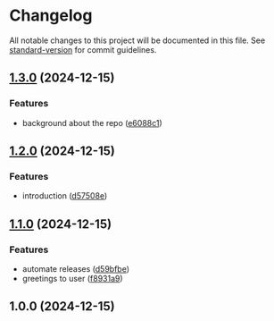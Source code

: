 # Changelog

All notable changes to this project will be documented in this file. See [standard-version](https://github.com/conventional-changelog/standard-version) for commit guidelines.

## [1.3.0](https://github.com/abhay-k47/CI-testing/compare/v1.2.0...v1.3.0) (2024-12-15)


### Features

* background about the repo ([e6088c1](https://github.com/abhay-k47/CI-testing/commit/e6088c1bb291e9201fedcf410333dbe0ab833de9))

## [1.2.0](https://github.com/abhay-k47/CI-testing/compare/v1.1.0...v1.2.0) (2024-12-15)


### Features

* introduction ([d57508e](https://github.com/abhay-k47/CI-testing/commit/d57508e3893b85a550cfb692b1b86a864adf8416))

## [1.1.0](https://github.com/abhay-k47/CI-testing/compare/v1.0.0...v1.1.0) (2024-12-15)


### Features

* automate releases ([d59bfbe](https://github.com/abhay-k47/CI-testing/commit/d59bfbeb853f0e0cdaab6ed40438ec3a82abc097))
* greetings to user ([f8931a9](https://github.com/abhay-k47/CI-testing/commit/f8931a90a311fe74d2499e98c23edff851f0c400))

## 1.0.0 (2024-12-15)

